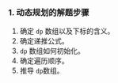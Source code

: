 ### 1. 动态规划的解题步骤
1. 确定 ```dp``` 数组以及下标的含义。
2. 确定递推公式。
3. ```dp``` 数组如何初始化。
4. 确定遍历顺序。
5. 推导 ```dp```数组。